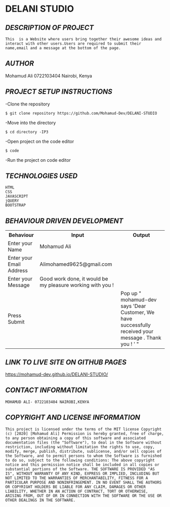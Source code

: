 <h1>DELANI STUDIO</h1>

*<h2>DESCRIPTION OF  PROJECT</h2>*

```
This  is a Website where users bring together their awesome ideas and interact with other users.Users are required to submit their name,email and a message at the bottom of the page.
```
*<h2>AUTHOR</h2>*

Mohamud Ali
0722103404
Nairobi, Kenya

*<h2>PROJECT SETUP INSTRUCTIONS</h2>*

-Clone the repository
```
$ git clone repository https://github.com/Mohamud-Dev/DELANI-STUDIO
```
-Move into the directory
```
$ cd directory -IP3
```
-Open project on the code editor
```
$ code
```
-Run the project on code editor

*<h2>TECHNOLOGIES USED</h2>*
  ```
  HTML
  CSS 
  JAVASCRIPT
  jQUERY
  BOOTSTRAP
  ```


  <!DOCTYPE html>
<html>

<body>

*<h2>BEHAVIOUR DRIVEN DEVELOPMENT</h2>*

<table>
  <tr>
    <th>Behaviour</th>
    <th>Input</th>
    <th>Output</th>
  </tr>
  <tr>
    <td>Enter your Name</td>
    <td>Mohamud Ali</td>
    <td></td>
  </tr>
  <tr>
    <td>Enter your Email Address</td>
    <td>Alimohamed9625@gmail.com</td>
    <td></td>
  </tr>
  <tr>
    <td>Enter your Message</td>
    <td>Good work done, it would be my pleasure working with you !</td>
    <td></td>
  </tr>
  <tr>
    <td>Press Submit</td>
    <td></td>
    <td>Pop up " mohamud-dev says 'Dear Customer,  We have successfully received your message .  Thank you ! '  "</td>
  </tr>
  
</table>

</body>
</html>


  *<h2>LINK TO LIVE SITE ON GITHUB PAGES</h2>*
  
  https://mohamud-dev.github.io/DELANI-STUDIO/

  
  
  *<h2>CONTACT INFORMATION</h2>*
  ```
 MOHAMUD ALI- 0722103404 NAIROBI,KENYA
  ```

 *<h2>COPYRIGHT AND LICENSE INFORMATION</h2>*
 ```
 This project is licensed under the terms of the MIT license Copyright (c) [2020] [Mohamud Ali] Permission is hereby granted, free of charge, to any person obtaining a copy of this software and associated documentation files (the "Software"), to deal in the Software without restriction, including without limitation the rights to use, copy, modify, merge, publish, distribute, sublicense, and/or sell copies of the Software, and to permit persons to whom the Software is furnished to do so, subject to the following conditions: The above copyright notice and this permission notice shall be included in all copies or substantial portions of the Software. THE SOFTWARE IS PROVIDED "AS IS", WITHOUT WARRANTY OF ANY KIND, EXPRESS OR IMPLIED, INCLUDING BUT NOT LIMITED TO THE WARRANTIES OF MERCHANTABILITY, FITNESS FOR A PARTICULAR PURPOSE AND NONINFRINGEMENT. IN NO EVENT SHALL THE AUTHORS OR COPYRIGHT HOLDERS BE LIABLE FOR ANY CLAIM, DAMAGES OR OTHER LIABILITY, WHETHER IN AN ACTION OF CONTRACT, TORT OR OTHERWISE, ARISING FROM, OUT OF OR IN CONNECTION WITH THE SOFTWARE OR THE USE OR OTHER DEALINGS IN THE SOFTWARE.
 ```

 